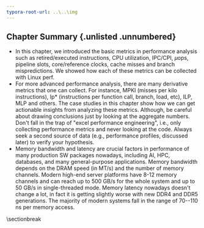 ```yaml
---
typora-root-url: ..\..\img
---
```


## Chapter Summary {.unlisted .unnumbered}

* In this chapter, we introduced the basic metrics in performance analysis such as retired/executed instructions, CPU utilization, IPC/CPI, $\mu$ops, pipeline slots, core/reference clocks, cache misses and branch mispredictions. We showed how each of these metrics can be collected with Linux perf.
* For more advanced performance analysis, there are many derivative metrics that one can collect. For instance, MPKI (misses per kilo instructions), Ip* (instructions per function call, branch, load, etc), ILP, MLP and others. The case studies in this chapter show how we can get actionable insights from analyzing these metrics. Although, be careful about drawing conclusions just by looking at the aggregate numbers. Don't fall in the trap of "excel performance engineering", i.e., only collecting performance metrics and never looking at the code. Always seek a second source of data (e.g., performance profiles, discussed later) to verify your hypothesis.
* Memory bandwidth and latency are crucial factors in performance of many production SW packages nowadays, including AI, HPC, databases, and many general-purpose applications. Memory bandwidth depends on the DRAM speed (in MT/s) and the number of memory channels. Modern high-end server platforms have 8-12 memory channels and can reach up to 500 GB/s for the whole system and up to 50 GB/s in single-threaded mode. Memory latency nowadays doesn't change a lot, in fact it is getting slightly worse with new DDR4 and DDR5 generations. The majority of modern systems fall in the range of 70--110 ns per memory access.

\sectionbreak



